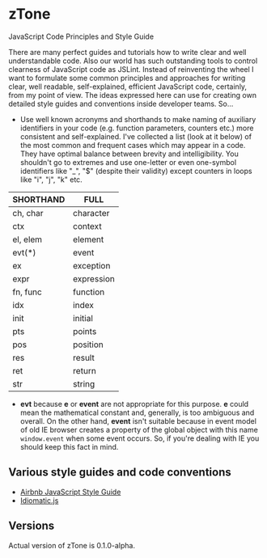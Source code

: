# zTone

JavaScript Code Principles and Style Guide

There are many perfect guides and tutorials how to write clear and well understandable code. Also our world has such outstanding tools to control clearness of JavaScript code as JSLint. Instead of reinventing the wheel I want to formulate some common principles and approaches for writing clear, well readable, self-explained, efficient JavaScript code, certainly, from my point of view. The ideas expressed here can use for creating own detailed style guides and conventions inside developer teams. So...

- Use well known acronyms and shorthands to make naming of auxiliary identifiers in your code (e.g. function parameters, counters etc.) more consistent and self-explained. I've collected a list (look at it below) of the most common and frequent cases which may appear in a code. They have optimal balance between brevity and intelligibility. You shouldn't go to extremes and use one-letter or even one-symbol identifiers like "_", "$" (despite their validity) except counters in loops like "i", "j", "k" etc.

SHORTHAND |FULL
----------|----------
ch, char  |character
ctx       |context
el, elem  |element
evt(*)    |event
ex        |exception
expr      |expression
fn, func  |function
idx       |index
init      |initial
pts       |points
pos       |position
res       |result
ret       |return
str       |string

* **evt** because **e** or **event** are not appropriate for this purpose. **e** could mean the mathematical constant and, generally, is too ambiguous and overall. On the other hand, **event** isn't suitable because in event model of old IE browser creates a property of the global object with this name `window.event` when some event occurs. So, if you're dealing with IE you should keep this fact in mind.

## Various style guides and code conventions

- [Airbnb JavaScript Style Guide](https://github.com/airbnb/javascript#airbnb-javascript-style-guide-)
- [Idiomatic.js](https://github.com/rwaldron/idiomatic.js#principles-of-writing-consistent-idiomatic-javascript)

## Versions

Actual version of zTone is 0.1.0-alpha.